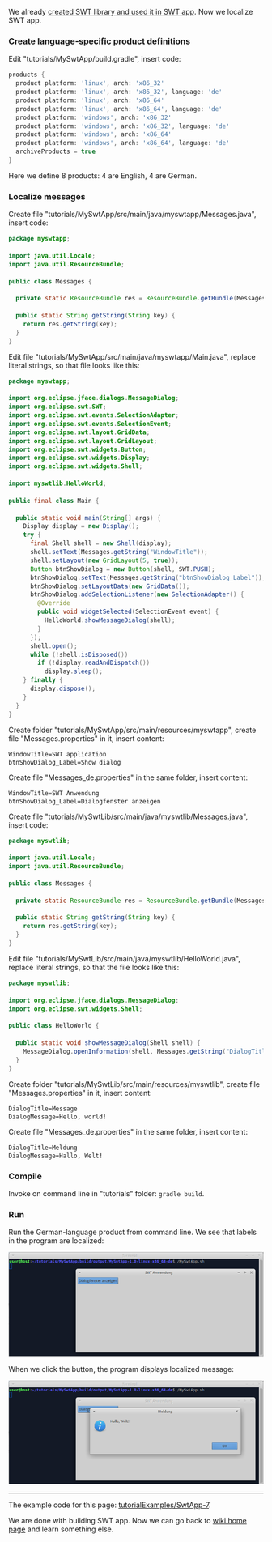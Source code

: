 We already [created SWT library and used it in SWT app](Create-SWT-library-and-use-it-in-SWT-app). Now we localize SWT app.

### Create language-specific product definitions

Edit "tutorials/MySwtApp/build.gradle", insert code:

```groovy
products {
  product platform: 'linux', arch: 'x86_32'
  product platform: 'linux', arch: 'x86_32', language: 'de'
  product platform: 'linux', arch: 'x86_64'
  product platform: 'linux', arch: 'x86_64', language: 'de'
  product platform: 'windows', arch: 'x86_32'
  product platform: 'windows', arch: 'x86_32', language: 'de'
  product platform: 'windows', arch: 'x86_64'
  product platform: 'windows', arch: 'x86_64', language: 'de'
  archiveProducts = true
}
```

Here we define 8 products: 4 are English, 4 are German.

### Localize messages

Create file "tutorials/MySwtApp/src/main/java/myswtapp/Messages.java", insert code:

```java
package myswtapp;

import java.util.Locale;
import java.util.ResourceBundle;

public class Messages {

  private static ResourceBundle res = ResourceBundle.getBundle(Messages.class.getName(), Locale.getDefault());
  
  public static String getString(String key) {
    return res.getString(key);
  }  
}
```

Edit file "tutorials/MySwtApp/src/main/java/myswtapp/Main.java", replace literal strings, so that file looks like this:

```java
package myswtapp;

import org.eclipse.jface.dialogs.MessageDialog;
import org.eclipse.swt.SWT;
import org.eclipse.swt.events.SelectionAdapter;
import org.eclipse.swt.events.SelectionEvent;
import org.eclipse.swt.layout.GridData;
import org.eclipse.swt.layout.GridLayout;
import org.eclipse.swt.widgets.Button;
import org.eclipse.swt.widgets.Display;
import org.eclipse.swt.widgets.Shell;

import myswtlib.HelloWorld;

public final class Main {

  public static void main(String[] args) {
    Display display = new Display();
    try {
      final Shell shell = new Shell(display);
      shell.setText(Messages.getString("WindowTitle"));
      shell.setLayout(new GridLayout(5, true));
      Button btnShowDialog = new Button(shell, SWT.PUSH);
      btnShowDialog.setText(Messages.getString("btnShowDialog_Label"));
      btnShowDialog.setLayoutData(new GridData());
      btnShowDialog.addSelectionListener(new SelectionAdapter() {
        @Override
        public void widgetSelected(SelectionEvent event) {
          HelloWorld.showMessageDialog(shell);
        }
      });
      shell.open();
      while (!shell.isDisposed())
        if (!display.readAndDispatch())
          display.sleep();
    } finally {
      display.dispose();
    }
  }
}
```

Create folder "tutorials/MySwtApp/src/main/resources/myswtapp", create file "Messages.properties" in it, insert content:

```
WindowTitle=SWT application
btnShowDialog_Label=Show dialog
```

Create file "Messages_de.properties" in the same folder, insert content:

```
WindowTitle=SWT Anwendung
btnShowDialog_Label=Dialogfenster anzeigen
```

Create file "tutorials/MySwtLib/src/main/java/myswtlib/Messages.java", insert code:

```java
package myswtlib;

import java.util.Locale;
import java.util.ResourceBundle;

public class Messages {

  private static ResourceBundle res = ResourceBundle.getBundle(Messages.class.getName(), Locale.getDefault());
  
  public static String getString(String key) {
    return res.getString(key);
  }  
}
```

Edit file "tutorials/MySwtLib/src/main/java/myswtlib/HelloWorld.java", replace literal strings, so that the file looks like this:

```java
package myswtlib;

import org.eclipse.jface.dialogs.MessageDialog;
import org.eclipse.swt.widgets.Shell;

public class HelloWorld {

  public static void showMessageDialog(Shell shell) {
    MessageDialog.openInformation(shell, Messages.getString("DialogTitle"), Messages.getString("DialogMessage"));
  }
}
```

Create folder "tutorials/MySwtLib/src/main/resources/myswtlib", create file "Messages.properties" in it, insert content:

```
DialogTitle=Message
DialogMessage=Hello, world!
```

Create file "Messages_de.properties" in the same folder, insert content:

```
DialogTitle=Meldung
DialogMessage=Hallo, Welt!
```

### Compile

Invoke on command line in "tutorials" folder: `gradle build`.

### Run

Run the German-language product from command line. We see that labels in the program are localized:

![SwtApp-7-run-1](images/SwtApp-7-run-1.png)

When we click the button, the program displays localized message:

![SwtApp-7-run-2](images/SwtApp-7-run-2.png)

---

The example code for this page: [tutorialExamples/SwtApp-7](../tree/master/tutorialExamples/SwtApp-7).

We are done with building SWT app. Now we can go back to [wiki home page](Home) and learn something else.
